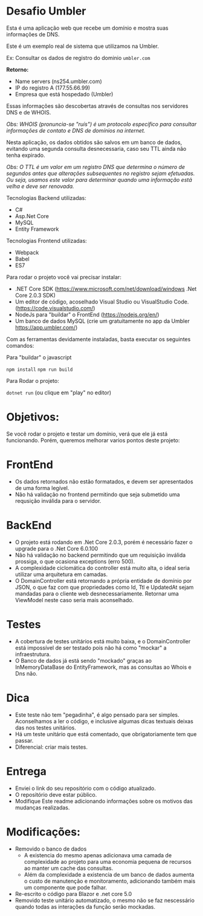 
# Desafio Umbler

Esta é uma aplicação web que recebe um domínio e mostra suas informações de DNS.

Este é um exemplo real de sistema que utilizamos na Umbler.

Ex: Consultar os dados de registro do dominio `umbler.com`

**Retorno:**
- Name servers (ns254.umbler.com)
- IP do registro A (177.55.66.99)
- Empresa que está hospedado (Umbler)

Essas informações são descobertas através de consultas nos servidores DNS e de WHOIS.

*Obs: WHOIS (pronuncia-se "ruís") é um protocolo específico para consultar informações de contato e DNS de domínios na internet.*

Nesta aplicação, os dados obtidos são salvos em um banco de dados, evitando uma segunda consulta desnecessaria, caso seu TTL ainda não tenha expirado.

*Obs: O TTL é um valor em um registro DNS que determina o número de segundos antes que alterações subsequentes no registro sejam efetuadas. Ou seja, usamos este valor para determinar quando uma informação está velha e deve ser renovada.*

Tecnologias Backend utilizadas:

- C#
- Asp.Net Core
- MySQL
- Entity Framework

Tecnologias Frontend utilizadas:

- Webpack
- Babel
- ES7

Para rodar o projeto você vai precisar instalar:

- .NET Core SDK (https://www.microsoft.com/net/download/windows .Net Core 2.0.3 SDK)
- Um editor de código, acoselhado Visual Studio ou VisualStudio Code. (https://code.visualstudio.com/)
- NodeJs para "buildar" o FrontEnd (https://nodejs.org/en/)
- Um banco de dados MySQL (crie um gratuitamente no app da Umbler https://app.umbler.com/)

Com as ferramentas devidamente instaladas, basta executar os seguintes comandos:

Para "buildar" o javascript

`npm install`
`npm run build`

Para Rodar o projeto:

`dotnet run` (ou clique em "play" no editor)

# Objetivos:

Se você rodar o projeto e testar um domínio, verá que ele já está funcionando. Porém, queremos melhorar varios pontos deste projeto:

# FrontEnd

 - Os dados retornados não estão formatados, e devem ser apresentados de uma forma legível.
 - Não há validação no frontend permitindo que seja submetido uma requsição inválida para o servidor.

# BackEnd

 - O projeto está rodando em .Net Core 2.0.3, porém é necessário fazer o upgrade para o .Net Core 6.0.100
 - Não há validação no backend permitindo que um requisição inválida prossiga, o que ocasiona exceptions (erro 500).
 - A complexidade ciclomática do controller está muito alta, o ideal seria utilizar uma arquitetura em camadas.
 - O DomainController está retornando a própria entidade de domínio por JSON, o que faz com que propriedades como Id, Ttl e UpdatedAt sejam mandadas para o cliente web desnecessariamente. Retornar uma ViewModel neste caso seria mais aconselhado.

# Testes

 - A cobertura de testes unitários está muito baixa, e o DomainController está impossível de ser testado pois não há como "mockar" a infraestrutura.
 - O Banco de dados já está sendo "mockado" graças ao InMemoryDataBase do EntityFramework, mas as consultas ao Whois e Dns não. 

# Dica

- Este teste não tem "pegadinha", é algo pensado para ser simples. Aconselhamos a ler o código, e inclusive algumas dicas textuais deixas das nos testes unitários. 
- Há um teste unitário que está comentado, que obrigatoriamente tem que passar.
- Diferencial: criar mais testes.

# Entrega

- Enviei o link do seu repositório com o código atualizado.
- O repositório deve estar público.
- Modifique Este readme adicionando informações sobre os motivos das mudanças realizadas.

# Modificações:

- Removido o banco de dados
	- A existencia do mesmo apenas adicionava uma camada de complexidade ao projeto para uma economia pequena de recursos ao manter um cache das consultas.
	- Além da complexidade a existencia de um banco de dados aumenta o custo de manutenção e monitoramento, adicionando também mais um componente que pode falhar.
- Re-escrito o código para Blazor e .net core 5.0
- Removido teste unitário automatizado, o mesmo não se faz nescessário quando todas as interações da função serão mockadas.
